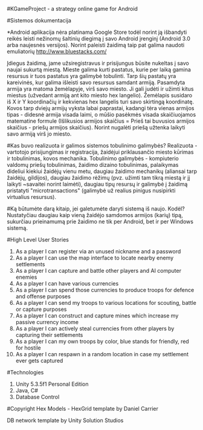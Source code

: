 #KGameProject - a strategy online game for Android

#Sistemos dokumentacija

*Android aplikacija nėra platinama Google Store todėl norint ją išbandyti reikės leisti nežinomų šaltinių diegimą į savo Android įrenginį (Android 3.0 arba naujesnės versijos). Norint paleisti žaidimą taip pat galima naudoti emuliatorių http://www.bluestacks.com/

Įdiegus žaidimą, jame užsiregistravus ir prisijungus būsite nukeltas į savo naujai sukurtą miestą. Mieste galima kurti pastatus, kurie per laiką gamina resursus ir tuos pastatus yra galimybė tobulinti. Tarp šių pastatų yra kareivinės, kur galima išleisti savo resursus samdant armiją. Pasamdyta armija yra matoma žemėlapyje, virš savo miesto. Ji gali judėti ir užimti kitus miestus (užvedant armiją ant kito miesto hex langelio). Žemėlapis susidaro iš X ir Y koordinačių ir kekvienas hex langelis turi savo skirtingą koordinatę. Kovos tarp dviejų armijų vyksta labai paprastai, kadangi tėra vienas armijos tipas - didesnė armija visada laimi, o mūšio pasėkmės visada skaičiuojamos matematine formule (Išlikusios armijos skaičius = Prieš tai buvusios armijos skaičius - priešų armijos skaičius). Norint nugalėti priešą užtenka laikyti savo armiją virš jo miesto.

#Kas buvo realizuota ir galimos sistemos tobulinimo galimybės?
Realizuota - vartotojo prisijungimas ir registracija, žaidėjui priklausančio miesto kūrimas ir tobulinimas, kovos mechanika.
Tobulinimo galimybės - kompiuterio valdomų priešų tobulinimas, žaidimo dizaino tobulinimas, palaikymas dideliui kiekiui žaidėjų vienu metu, daugiau žaidimo mechanikų (aliansai tarp žaidėjų, gildijos), daugiau žaidimo rėžimų (pvz. užimti tam tikrą miestą ir jį laikyti ~savaitei norint laimėti), daugiau tipų resursų ir galimybė į žaidimą pristatyti "microtransactions" (galimybė už realius pinigus nusipirkti virtualius resursus).

#Ką būtumėte darą kitaip, jei galetumėte daryti sistemą iš naujo. Kodėl?
Nustatyčiau daugiau kaip vieną žaidėjo samdomos armijos (karių) tipą, sukurčiau prieinamumą prie žaidimo ne tik per Android, bet ir per Windows sistemą.

#High Level User Stories
1. As a player I can register via an unused nickname and a password
2. As a player I can use the map interface to locate nearby enemy settlements
3. As a player I can capture and battle other players and AI computer enemies
4. As a player I can have various currencies 
5. As a player I can spend those currencies to produce troops for defence and offense purposes
6. As a player I can send my troops to various locations for scouting, battle or capture purposes
7. As a player I can construct and capture mines which increase my passive currency income
8. As a player I can actively steal currencies from other players by capturing their settlements
9. As a player I can my own troops by color, blue stands for friendly, red for hostile
10. As a player I can respawn in a random location in case my settlement ever gets captured

#Technologies
1. Unity 5.3.5f1 Personal Edition 
2. Java, C#
3. Database Control 

#Copyright
Hex Models - HexGrid template by Daniel Carrier

DB network template by Unity Solution Studios
